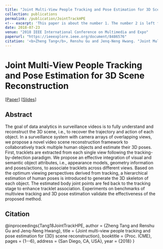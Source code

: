 ```yaml
---
title: "Joint Multi-View People Tracking and Pose Estimation for 3D Scene Reconstruction"
collection: publications
permalink: /publication/JointTrackHPE
<!-- excerpt: 'This paper is about the number 1. The number 2 is left for future work.' -->
date: 2018-07-23
venue: "2018 IEEE International Conference on Multimedia and Expo"
paperurl: "https://ieeexplore.ieee.org/document/8486576"
citation: '<b>Zheng Tang</b>, Renshu Gu and Jenq-Neng Hwang. "Joint Multi-View People Tracking and Pose Estimation for 3D Scene Reconstruction". <i>2018 IEEE International Conference on Multimedia and Expo (ICME 2018)</i>. 2018.'
---
```

# Joint Multi-View People Tracking and Pose Estimation for 3D Scene Reconstruction

[<a href="https://ieeexplore.ieee.org/document/8486576">Paper</a>]
[<a href="http://zhengthomastang.github.io/files/JointTrackHPE_slides.pdf">Slides</a>]


## Abstract
The goal of data analytics in surveillance videos is to fully understand and reconstruct the 3D scene, i.e., to recover the trajectory and action of each object. In a surveillance system with camera arrays of overlapping views, we propose a novel video scene reconstruction framework to collaboratively track multiple human objects and estimate their 3D poses. First, tracklets are extracted from each single view following the tracking-by-detection paradigm. We propose an effective integration of visual and semantic object attributes, i.e., appearance models, geometry information and poses/actions, to associate tracklets across different views. Based on the optimum viewing perspectives derived from tracking, a hierarchical estimation of human poses is introduced to generate the 3D skeleton of each object. The estimated body joint points are fed back to the tracking stage to enhance tracklet association. Experiments on benchmarks of multiview tracking and 3D pose estimation validate the effectiveness of the proposed method.


## Citation
@inproceedings{Tang18JointTrackHPE,
author = {Zheng Tang and Renshu Gu and Jenq-Neng Hwang},
title = {Joint multi-view people tracking and pose estimation for {3D} scene reconstruction},
booktitle = {Proc. ICME},
pages = {1--6},
address = {San Diego, CA, USA},
year = {2018}
}
